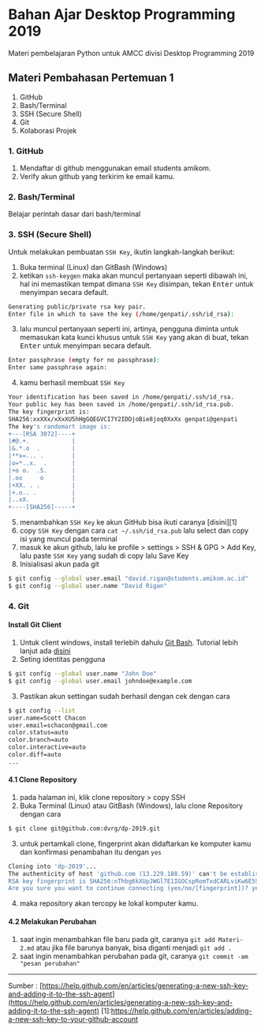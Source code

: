 # Bahan Ajar Desktop Programming 2019
Materi pembelajaran Python untuk AMCC divisi Desktop Programming 2019

## Materi Pembahasan Pertemuan 1
1. GitHub
2. Bash/Terminal
3. SSH (Secure Shell)
4. Git
5. Kolaborasi Projek

### 1. GitHub
1. Mendaftar di github menggunakan email students amikom.
2. Verify akun github yang terkirim ke email kamu.

### 2. Bash/Terminal
Belajar perintah dasar dari bash/terminal

### 3. SSH (Secure Shell)
Untuk melakukan pembuatan `SSH Key`, ikutin langkah-langkah berikut:
1. Buka terminal (Linux) dan GitBash (Windows)
2. ketikan `ssh-keygen` maka akan muncul pertanyaan seperti dibawah ini, hal ini memastikan tempat dimana `SSH Key` disimpan, tekan <kbd>Enter</kbd> untuk menyimpan secara default.
```bash
Generating public/private rsa key pair.
Enter file in which to save the key (/home/genpati/.ssh/id_rsa):
```
3. lalu muncul pertanyaan seperti ini, artinya, pengguna diminta untuk memasukan kata kunci khusus untuk `SSH Key` yang akan di buat, tekan <kbd>Enter</kbd> untuk menyimpan secara default.
```bash
Enter passphrase (empty for no passphrase):
Enter same passphrase again:
```
4. kamu berhasil membuat `SSH Key`
```bash
Your identification has been saved in /home/genpati/.ssh/id_rsa.
Your public key has been saved in /home/genpati/.ssh/id_rsa.pub.
The key fingerprint is:
SHA256:xxXXx/xXxXU5hHgGQEGVCI7Y2IDDjoBie8joq0XxXx genpati@genpati
The key's randomart image is:
+---[RSA 3072]----+
|#@.+.            |
|&.*.o  .         |
|**x=... .        |
|o=*..x.  .       |
|+o o.  .S.       |
|.oo     o        |
|+XX. . .         |
|+.o.. .          |
|..xX.            |
+----[SHA256]-----+

```
5. menambahkan `SSH Key` ke akun GitHub bisa ikuti caranya [disini][1]
6. copy `SSH Key` dengan cara `cat ~/.ssh/id_rsa.pub` lalu select dan copy isi yang muncul pada terminal
7. masuk ke akun github, lalu ke profile > settings > SSH & GPG > Add Key, lalu paste `SSH Key` yang sudah di copy lalu Save Key
8. Inisialisasi akun pada git
```bash
$ git config --global user.email "david.rigan@students.amikom.ac.id"
$ git config --global user.name "David Rigan"
```
### 4. Git
#### Install Git Client
1. Untuk client windows, install terlebih dahulu [Git Bash](https://git-scm.com/downloads). Tutorial lebih lanjut ada [disini](https://git-scm.com/book/id/v1/Memulai-Git-Menginstall-Git#Menginstall-pada-Sistem-Operasi-Windows)
2. Seting identitas pengguna
```bash
$ git config --global user.name "John Doe"
$ git config --global user.email johndoe@example.com
```
3. Pastikan akun settingan sudah berhasil dengan cek dengan cara
```bash
$ git config --list
user.name=Scott Chacon
user.email=schacon@gmail.com
color.status=auto
color.branch=auto
color.interactive=auto
color.diff=auto
...
```

#### 4.1 Clone Repository
1. pada halaman ini, klik clone repository > copy SSH
2. Buka Terminal (Linux) atau GitBash (Windows), lalu clone Repository dengan cara
```bash
$ git clone git@github.com:dvrg/dp-2019.git
```
3. untuk pertamkali clone, fingerprint akan didaftarkan ke komputer kamu dan konfirmasi penambahan itu dengan `yes`
```bash
Cloning into 'dp-2019'...
The authenticity of host 'github.com (13.229.188.59)' can't be established.
RSA key fingerprint is SHA256:nThbg6kXUpJWGl7E1IGOCspRomTxdCARLviKw6E5SY8.
Are you sure you want to continue connecting (yes/no/[fingerprint])? yes

```
4. maka repository akan tercopy ke lokal komputer kamu.

#### 4.2 Melakukan Perubahan
1. saat ingin menambahkan file baru pada git, caranya `git add Materi-2.md` atau jika file barunya banyak, bisa diganti menjadi `git add .`
2. saat ingin menambahkan perubahan pada git, caranya `git commit -am "pesan perubahan"`

---

Sumber :
[https://help.github.com/en/articles/generating-a-new-ssh-key-and-adding-it-to-the-ssh-agent](https://help.github.com/en/articles/generating-a-new-ssh-key-and-adding-it-to-the-ssh-agent)
[1]:https://help.github.com/en/articles/adding-a-new-ssh-key-to-your-github-account

